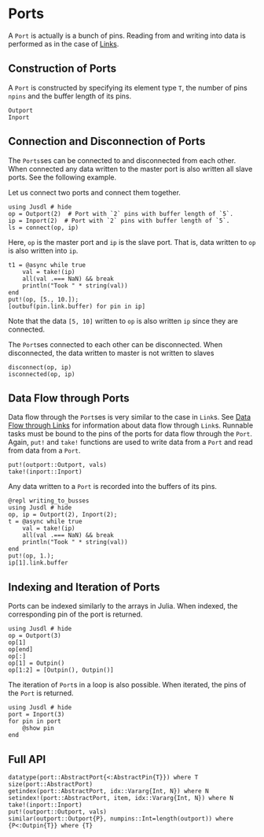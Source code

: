  # Ports

A `Port` is actually is a bunch of pins. Reading from and writing into  data is performed as in the case of [Links](@ref).

## Construction of Ports
A `Port` is constructed by specifying its element type `T`, the number of pins `npins` and the buffer length of its pins.

```@docs 
Outport
Inport
```

## Connection and Disconnection of Ports
The `Ports`ses can be connected to and disconnected from each other. When connected any data written to the master port is also written all slave ports. See the following example.

Let us connect two ports and connect them together.
```@repl connection_of_busses 1
using Jusdl # hide
op = Outport(2)  # Port with `2` pins with buffer length of `5`.
ip = Inport(2)  # Port with `2` pins with buffer length of `5`.
ls = connect(op, ip)
```
Here, `op` is the master port and `ip` is the slave port. That is, data written to `op` is also written into `ip`.
```@repl connection_of_busses 1
t1 = @async while true
    val = take!(ip)
    all(val .=== NaN) && break
    println("Took " * string(val))
end
put!(op, [5., 10.]);
[outbuf(pin.link.buffer) for pin in ip]
```
Note that the data `[5, 10]` written to `op` is also written `ip` since they are connected.

The `Port`ses connected to each other can be disconnected. When disconnected, the data written to master is not written to slaves
```@repl connection_of_busses 1
disconnect(op, ip)
isconnected(op, ip)
```

## Data Flow through Ports
Data flow through the `Port`ses is very similar to the case in `Link`s. See [Data Flow through Links](@ref) for information about data flow through `Link`s. Runnable tasks must be bound to the pins of the ports for data flow through the `Port`. Again, `put!` and `take!` functions are used to write data from a `Port` and read from data from a `Port`.
```@docs 
put!(outport::Outport, vals)
take!(inport::Inport)
```
Any data written to a `Port` is recorded into the buffers of its pins.
```
@repl writing_to_busses
using Jusdl # hide
op, ip = Outport(2), Inport(2);
t = @async while true
    val = take!(ip)
    all(val .=== NaN) && break
    println("Took " * string(val))
end
put!(op, 1.);
ip[1].link.buffer
```

## Indexing and Iteration of Ports 

Ports can be indexed similarly to the arrays in Julia. When indexed, the corresponding pin of the port is returned.
```@repl bus_indexing_ex_1
using Jusdl # hide 
op = Outport(3) 
op[1]
op[end] 
op[:]
op[1] = Outpin()
op[1:2] = [Outpin(), Outpin()]
```
The iteration of `Port`s in a loop is also possible. When iterated, the pins of the `Port` is returned.
```@repl 
using Jusdl # hide 
port = Inport(3)
for pin in port
    @show pin
end
```

## Full API 

```@docs 
datatype(port::AbstractPort{<:AbstractPin{T}}) where T
size(port::AbstractPort)
getindex(port::AbstractPort, idx::Vararg{Int, N}) where N
setindex!(port::AbstractPort, item, idx::Vararg{Int, N}) where N
take!(inport::Inport)
put!(outport::Outport, vals)
similar(outport::Outport{P}, numpins::Int=length(outport)) where {P<:Outpin{T}} where {T} 
``` 
